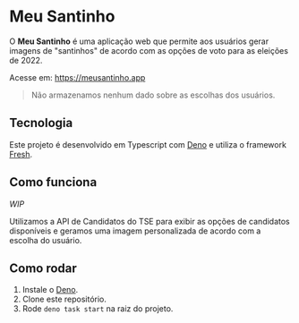 # Meu Santinho

O **Meu Santinho** é uma aplicação web que permite aos usuários gerar imagens de "santinhos" de acordo com as opções de voto para as eleições de 2022.

Acesse em: https://meusantinho.app

> Não armazenamos nenhum dado sobre as escolhas dos usuários.

## Tecnologia

Este projeto é desenvolvido em Typescript com [Deno](https://deno.land/) e utiliza o framework [Fresh](https://fresh.deno.dev/).

## Como funciona

_WIP_

Utilizamos a API de Candidatos do TSE para exibir as opções de candidatos disponíveis e geramos uma imagem personalizada de acordo com a escolha do usuário. 

## Como rodar

1. Instale o [Deno](https://deno.land/).
2. Clone este repositório.
3. Rode `deno task start` na raiz do projeto.
